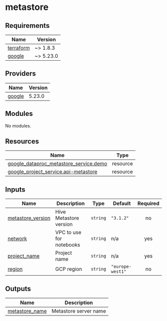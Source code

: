 # metastore

<!-- BEGINNING OF PRE-COMMIT-TERRAFORM DOCS HOOK -->
## Requirements

| Name | Version |
|------|---------|
| <a name="requirement_terraform"></a> [terraform](#requirement\_terraform) | ~> 1.8.3 |
| <a name="requirement_google"></a> [google](#requirement\_google) | ~> 5.23.0 |

## Providers

| Name | Version |
|------|---------|
| <a name="provider_google"></a> [google](#provider\_google) | 5.23.0 |

## Modules

No modules.

## Resources

| Name | Type |
|------|------|
| [google_dataproc_metastore_service.demo](https://registry.terraform.io/providers/hashicorp/google/latest/docs/resources/dataproc_metastore_service) | resource |
| [google_project_service.api-metastore](https://registry.terraform.io/providers/hashicorp/google/latest/docs/resources/project_service) | resource |

## Inputs

| Name | Description | Type | Default | Required |
|------|-------------|------|---------|:--------:|
| <a name="input_metastore_version"></a> [metastore\_version](#input\_metastore\_version) | Hive Metastore version | `string` | `"3.1.2"` | no |
| <a name="input_network"></a> [network](#input\_network) | VPC to use for notebooks | `string` | n/a | yes |
| <a name="input_project_name"></a> [project\_name](#input\_project\_name) | Project name | `string` | n/a | yes |
| <a name="input_region"></a> [region](#input\_region) | GCP region | `string` | `"europe-west1"` | no |

## Outputs

| Name | Description |
|------|-------------|
| <a name="output_metastore_name"></a> [metastore\_name](#output\_metastore\_name) | Metastore server name |
<!-- END OF PRE-COMMIT-TERRAFORM DOCS HOOK -->
